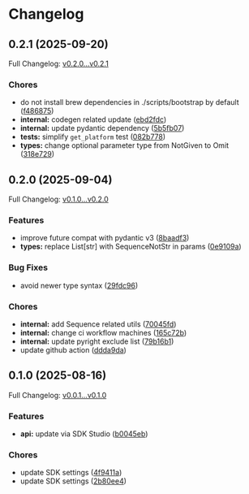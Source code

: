 # Changelog

## 0.2.1 (2025-09-20)

Full Changelog: [v0.2.0...v0.2.1](https://github.com/jasminepoon/se_mcp/compare/v0.2.0...v0.2.1)

### Chores

* do not install brew dependencies in ./scripts/bootstrap by default ([f486875](https://github.com/jasminepoon/se_mcp/commit/f4868751dc4a96fd838797703d477f543485cd24))
* **internal:** codegen related update ([ebd2fdc](https://github.com/jasminepoon/se_mcp/commit/ebd2fdc7d8aa51129b1acd66816dda80093e5f3a))
* **internal:** update pydantic dependency ([5b5fb07](https://github.com/jasminepoon/se_mcp/commit/5b5fb0795bc05b3669bc48ac4bc4932461996d08))
* **tests:** simplify `get_platform` test ([082b778](https://github.com/jasminepoon/se_mcp/commit/082b778d19df98d7c1a90fe63146168a8d092d92))
* **types:** change optional parameter type from NotGiven to Omit ([318e729](https://github.com/jasminepoon/se_mcp/commit/318e729e4047ab85c676ea227418d921019d6e41))

## 0.2.0 (2025-09-04)

Full Changelog: [v0.1.0...v0.2.0](https://github.com/jasminepoon/se_mcp/compare/v0.1.0...v0.2.0)

### Features

* improve future compat with pydantic v3 ([8baadf3](https://github.com/jasminepoon/se_mcp/commit/8baadf380e7deb35d0e61ed5c3d3f000ab5d3495))
* **types:** replace List[str] with SequenceNotStr in params ([0e9109a](https://github.com/jasminepoon/se_mcp/commit/0e9109acbd377afe043101f886294d5b6f53e5c4))


### Bug Fixes

* avoid newer type syntax ([29fdc96](https://github.com/jasminepoon/se_mcp/commit/29fdc9696674990e964baf46c9dbd8daf2da3ed6))


### Chores

* **internal:** add Sequence related utils ([70045fd](https://github.com/jasminepoon/se_mcp/commit/70045fdae3e33f61239583c5d37d595662245b34))
* **internal:** change ci workflow machines ([165c72b](https://github.com/jasminepoon/se_mcp/commit/165c72b5e32a891b0723d39c42c986d8d9d67988))
* **internal:** update pyright exclude list ([79b16b1](https://github.com/jasminepoon/se_mcp/commit/79b16b154f7a238da9d0e050ab9c5e20292f4055))
* update github action ([ddda9da](https://github.com/jasminepoon/se_mcp/commit/ddda9dacb282388b5273f694821ba793f5f3fede))

## 0.1.0 (2025-08-16)

Full Changelog: [v0.0.1...v0.1.0](https://github.com/jasminepoon/se_mcp/compare/v0.0.1...v0.1.0)

### Features

* **api:** update via SDK Studio ([b0045eb](https://github.com/jasminepoon/se_mcp/commit/b0045eb51c672334283daa1789fb3c0d1bc2ce86))


### Chores

* update SDK settings ([4f9411a](https://github.com/jasminepoon/se_mcp/commit/4f9411abf7c2d061d79d4e04e8525251b3f72ee4))
* update SDK settings ([2b80ee4](https://github.com/jasminepoon/se_mcp/commit/2b80ee4efa69f9447ca0da73170af64f60616dd1))
